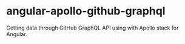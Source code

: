 # angular-apollo-github-graphql
Getting data through GitHub GraphQL API using with Apollo stack for Angular.
